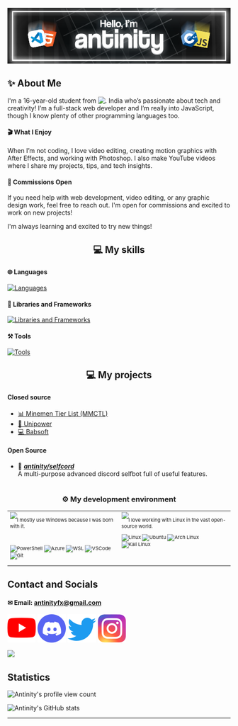 <p align="center">
<img src="assets/banner_intro.png">
</p>

## ✨ About Me

I'm a 16-year-old student from <img src="https://images.emojiterra.com/google/noto-emoji/unicode-15.1/color/svg/1f1ee-1f1f3.svg" alt="." width="16" height="16"/> India who’s passionate about tech and creativity! I’m a full-stack web developer and I’m really into JavaScript, though I know plenty of other programming languages too.

#### 🎬 What I Enjoy

When I’m not coding, I love video editing, creating motion graphics with After Effects, and working with Photoshop. I also make YouTube videos where I share my projects, tips, and tech insights.

#### 💼 Commissions Open

If you need help with web development, video editing, or any graphic design work, feel free to reach out. I'm open for commissions and excited to work on new projects!

I'm always learning and excited to try new things!

## <p align="center">💻 My skills </p>

#### 🌐 Languages

[![Languages](https://skillicons.dev/icons?i=html,css,js,php,python,cpp,java,kotlin,lua)](https://skillicons.dev)

#### 🧩 Libraries and Frameworks

[![Libraries and Frameworks](https://skillicons.dev/icons?i=nextjs,react,electron,laravel,express,tailwind,discordjs)](https://skillicons.dev)

#### ⚒ Tools

[![Tools](https://skillicons.dev/icons?i=ps,pr,ae,figma,notion,blender,vscode)](https://skillicons.dev)

## <p align="center">💻 My projects </p>

#### Closed source
- [📊 Minemen Tier List (MMCTL)](https://mmctierlist.com/)
- [🔋 Unipower](https://myunipower.com/)
- [💻 Babsoft](https://babsoft.in/)

#### Open Source
- 📗 [***antinity/selfcord***](https://github.com/antinity/selfcord) <br/>
A multi-purpose advanced discord selfbot full of useful features.

#

### <p align="center">⚙️ My development environment </p>

<div class="table-devenvironment">
  <table style="font-size: 11px">
  <tr>
   
  <td valign="top" width="50%">
<img src="https://skillicons.dev/icons?i=windows" align="left">

I mostly use Windows because I was born with it.
   
<br>

  ![PowerShell](https://img.shields.io/badge/-PowerShell-5391FE?style=flat&logo=powershell&logoColor=white)
  ![Azure](https://img.shields.io/badge/-Azure-0078D4?style=flat&logo=microsoft-azure&logoColor=white)
  ![WSL](https://img.shields.io/badge/-WSL-0D1117?style=flat&logo=windows-subsystem-for-linux&logoColor=FCC624)
  ![VSCode](https://img.shields.io/badge/-Visual%20Studio%20Code-007ACC?style=flat&logo=visual-studio-code&logoColor=white)
  ![Git](https://img.shields.io/badge/-Git-F05032?style=flat&logo=git&logoColor=white)
  </td>

  <td valign="top" width="50%">
<img src="https://skillicons.dev/icons?i=linux" align="left">

I love working with Linux in the vast open-source world.

  ![Linux](https://img.shields.io/badge/-Linux-000000?style=flat&logo=linux&logoColor=FCC624)
  ![Ubuntu](https://img.shields.io/badge/-Ubuntu-E95420?style=flat&logo=ubuntu&logoColor=white)
  ![Arch Linux](https://img.shields.io/badge/-Arch%20Linux-1793D1?style=flat&logo=arch-linux&logoColor=white)
  ![Kali Linux](https://img.shields.io/badge/-Kali%20Linux-557C94?style=flat&logo=kali-linux&logoColor=white)
  
  </td>
  </tr>
  </table>
</div>

## Contact and Socials

#### ✉ Email: antinityfx@gmail.com

[![YouTube](https://raw.githubusercontent.com/CLorant/readme-social-icons/main/large/filled/youtube.svg)](https://youtube.com/@TheAntinity)
[![Discord](https://raw.githubusercontent.com/CLorant/readme-social-icons/main/large/filled/discord.svg)](https://discord.com/invite/w4PAE3HkDF)
[![Twitter](https://raw.githubusercontent.com/CLorant/readme-social-icons/main/large/filled/twitter.svg)](https://x.com/antinityfx)
[![Instagram](https://raw.githubusercontent.com/CLorant/readme-social-icons/main/large/filled/instagram.svg)](https://www.instagram.com/antinityfx)
 
<a href="https://discord.com/invite/w4PAE3HkDF">
  <img src="https://lanyard.cnrad.dev/api/255322229062107136?theme=dark&borderRadius=15px&animated=true&idleMessage=In%20the%20sky%20there%20is%20an%20angel%20in%20somewhere%20(.%20%E2%9D%9B%20%E1%B4%97%20%E2%9D%9B.)" />
</a>

## Statistics
![Antinity's profile view count](https://komarev.com/ghpvc/?username=antinity&style=for-the-badge)

![Antinity's GitHub stats](https://github-readme-stats.vercel.app/api?username=antinity&show_icons=true&theme=github_dark_dimmed&border_radius=15)

---
